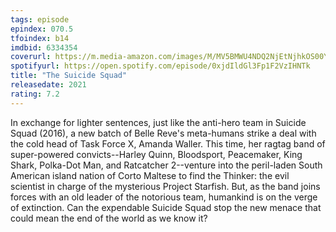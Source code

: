 ```yaml
---
tags: episode
epindex: 070.5
tfoindex: b14
imdbid: 6334354
coverurl: https://m.media-amazon.com/images/M/MV5BMWU4NDQ2NjEtNjhkOS00Y2MwLWJkODItZmJhZGE0MDU1OWM4XkEyXkFqcGdeQXVyODE5NzE3OTE@._V1_SY300_CR0,0,202,300_.jpg
spotifyurl: https://open.spotify.com/episode/0xjdIldGl3Fp1F2VzIHNTk
title: "The Suicide Squad"
releasedate: 2021
rating: 7.2
---
```


In exchange for lighter sentences, just like the anti-hero team in Suicide Squad (2016), a new batch of Belle Reve's meta-humans strike a deal with the cold head of Task Force X, Amanda Waller. This time, her ragtag band of super-powered convicts--Harley Quinn, Bloodsport, Peacemaker, King Shark, Polka-Dot Man, and Ratcatcher 2--venture into the peril-laden South American island nation of Corto Maltese to find the Thinker: the evil scientist in charge of the mysterious Project Starfish. But, as the band joins forces with an old leader of the notorious team, humankind is on the verge of extinction. Can the expendable Suicide Squad stop the new menace that could mean the end of the world as we know it?